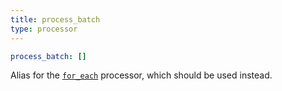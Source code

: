 ```yaml
---
title: process_batch
type: processor
---
```


```yaml
process_batch: []
```

Alias for the [`for_each`](for_each) processor, which should be used
instead.


